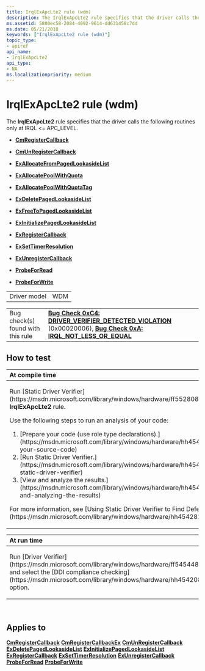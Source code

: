 ```yaml
---
title: IrqlExApcLte2 rule (wdm)
description: The IrqlExApcLte2 rule specifies that the driver calls the following routines only at IRQL�  APC\_LEVEL.
ms.assetid: 5800ec58-2084-4092-9614-dd631458c7dd
ms.date: 05/21/2018
keywords: ["IrqlExApcLte2 rule (wdm)"]
topic_type:
- apiref
api_name:
- IrqlExApcLte2
api_type:
- NA
ms.localizationpriority: medium
---
```


# IrqlExApcLte2 rule (wdm)


The **IrqlExApcLte2** rule specifies that the driver calls the following routines only at IRQL &lt;= APC\_LEVEL.

-   [**CmRegisterCallback**](https://msdn.microsoft.com/library/windows/hardware/ff541918)

-   [**CmUnRegisterCallback**](https://msdn.microsoft.com/library/windows/hardware/ff541928)

-   [**ExAllocateFromPagedLookasideList**](https://msdn.microsoft.com/library/windows/hardware/ff544393)

-   [**ExAllocatePoolWithQuota**](https://msdn.microsoft.com/library/windows/hardware/ff544506)

-   [**ExAllocatePoolWithQuotaTag**](https://msdn.microsoft.com/library/windows/hardware/ff544513)

-   [**ExDeletePagedLookasideList**](https://msdn.microsoft.com/library/windows/hardware/ff544570)

-   [**ExFreeToPagedLookasideList**](https://msdn.microsoft.com/library/windows/hardware/ff544605)

-   [**ExInitializePagedLookasideList**](https://msdn.microsoft.com/library/windows/hardware/ff545309)

-   [**ExRegisterCallback**](https://msdn.microsoft.com/library/windows/hardware/ff545534)

-   [**ExSetTimerResolution**](https://msdn.microsoft.com/library/windows/hardware/ff545614)

-   [**ExUnregisterCallback**](https://msdn.microsoft.com/library/windows/hardware/ff545649)

-   [**ProbeForRead**](https://msdn.microsoft.com/library/windows/hardware/ff559876)

-   [**ProbeForWrite**](https://msdn.microsoft.com/library/windows/hardware/ff559879)

|              |     |
|--------------|-----|
| Driver model | WDM |

|                                   |                                                                                                                                                                                                                                        |
|-----------------------------------|----------------------------------------------------------------------------------------------------------------------------------------------------------------------------------------------------------------------------------------|
| Bug check(s) found with this rule | [**Bug Check 0xC4: DRIVER\_VERIFIER\_DETECTED\_VIOLATION**](https://msdn.microsoft.com/library/windows/hardware/ff560187) (0x00020006), [**Bug Check 0xA: IRQL\_NOT\_LESS\_OR\_EQUAL**](https://msdn.microsoft.com/library/windows/hardware/ff560129) |

How to test
-----------

<table>
<colgroup>
<col width="100%" />
</colgroup>
<thead>
<tr class="header">
<th align="left">At compile time</th>
</tr>
</thead>
<tbody>
<tr class="odd">
<td align="left"><p>Run [Static Driver Verifier](https://msdn.microsoft.com/library/windows/hardware/ff552808) and specify the <strong>IrqlExApcLte2</strong> rule.</p>
Use the following steps to run an analysis of your code:
<ol>
<li>[Prepare your code (use role type declarations).](https://msdn.microsoft.com/library/windows/hardware/hh454281#preparing-your-source-code)</li>
<li>[Run Static Driver Verifier.](https://msdn.microsoft.com/library/windows/hardware/hh454281#running-static-driver-verifier)</li>
<li>[View and analyze the results.](https://msdn.microsoft.com/library/windows/hardware/hh454281#viewing-and-analyzing-the-results)</li>
</ol>
<p>For more information, see [Using Static Driver Verifier to Find Defects in Drivers](https://msdn.microsoft.com/library/windows/hardware/hh454281).</p></td>
</tr>
</tbody>
</table>

<table>
<colgroup>
<col width="100%" />
</colgroup>
<thead>
<tr class="header">
<th align="left">At run time</th>
</tr>
</thead>
<tbody>
<tr class="odd">
<td align="left"><p>Run [Driver Verifier](https://msdn.microsoft.com/library/windows/hardware/ff545448) and select the [DDI compliance checking](https://msdn.microsoft.com/library/windows/hardware/hh454208) option.</p></td>
</tr>
</tbody>
</table>

 

Applies to
----------

[**CmRegisterCallback**](https://msdn.microsoft.com/library/windows/hardware/ff541918)
[**CmRegisterCallbackEx**](https://msdn.microsoft.com/library/windows/hardware/ff541921)
[**CmUnRegisterCallback**](https://msdn.microsoft.com/library/windows/hardware/ff541928)
[**ExDeletePagedLookasideList**](https://msdn.microsoft.com/library/windows/hardware/ff544570)
[**ExInitializePagedLookasideList**](https://msdn.microsoft.com/library/windows/hardware/ff545309)
[**ExRegisterCallback**](https://msdn.microsoft.com/library/windows/hardware/ff545534)
[**ExSetTimerResolution**](https://msdn.microsoft.com/library/windows/hardware/ff545614)
[**ExUnregisterCallback**](https://msdn.microsoft.com/library/windows/hardware/ff545649)
[**ProbeForRead**](https://msdn.microsoft.com/library/windows/hardware/ff559876)
[**ProbeForWrite**](https://msdn.microsoft.com/library/windows/hardware/ff559879)
 

 





